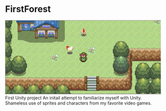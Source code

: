 # FirstForest
![GameImage](https://github.com/emmarsha/FirstForest/blob/master/ProjectImages/gameImahe.PNG?raw=true)
First Unity project 
An initail attempt to familiarize myself with Unity. Shameless use of sprites and characters from my favorite video games. 
